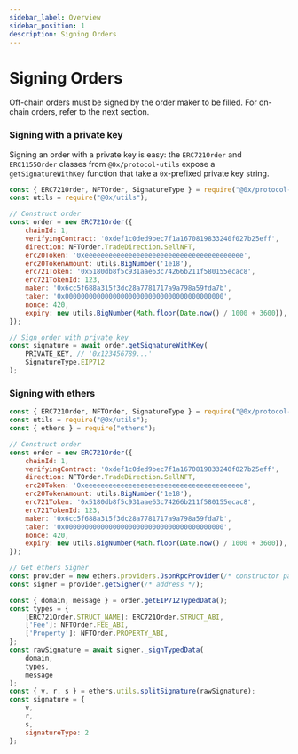 ```yaml
---
sidebar_label: Overview
sidebar_position: 1
description: Signing Orders
---
```


# Signing Orders

Off-chain orders must be signed by the order maker to be filled. For on-chain orders, refer to the next section.&#x20;

### Signing with a private key

Signing an order with a private key is easy: the `ERC721Order` and `ERC1155Order` classes from `@0x/protocol-utils` expose a `getSignatureWithKey` function that take a `0x`-prefixed private key string.

```javascript
const { ERC721Order, NFTOrder, SignatureType } = require("@0x/protocol-utils");
const utils = require("@0x/utils");

// Construct order
const order = new ERC721Order({
    chainId: 1, 
    verifyingContract: '0xdef1c0ded9bec7f1a1670819833240f027b25eff', 
    direction: NFTOrder.TradeDirection.SellNFT,
    erc20Token: '0xeeeeeeeeeeeeeeeeeeeeeeeeeeeeeeeeeeeeeeee',
    erc20TokenAmount: utils.BigNumber('1e18'),
    erc721Token: '0x5180db8f5c931aae63c74266b211f580155ecac8',
    erc721TokenId: 123,
    maker: '0x6cc5f688a315f3dc28a7781717a9a798a59fda7b',
    taker: '0x0000000000000000000000000000000000000000',
    nonce: 420,
    expiry: new utils.BigNumber(Math.floor(Date.now() / 1000 + 3600)),
});

// Sign order with private key
const signature = await order.getSignatureWithKey(
    PRIVATE_KEY, // '0x123456789...'
    SignatureType.EIP712
);
```

### Signing with ethers

```javascript
const { ERC721Order, NFTOrder, SignatureType } = require("@0x/protocol-utils");
const utils = require("@0x/utils");
const { ethers } = require("ethers");

// Construct order
const order = new ERC721Order({
    chainId: 1, 
    verifyingContract: '0xdef1c0ded9bec7f1a1670819833240f027b25eff', 
    direction: NFTOrder.TradeDirection.SellNFT,
    erc20Token: '0xeeeeeeeeeeeeeeeeeeeeeeeeeeeeeeeeeeeeeeee',
    erc20TokenAmount: utils.BigNumber('1e18'),
    erc721Token: '0x5180db8f5c931aae63c74266b211f580155ecac8',
    erc721TokenId: 123,
    maker: '0x6cc5f688a315f3dc28a7781717a9a798a59fda7b',
    taker: '0x0000000000000000000000000000000000000000',
    nonce: 420,
    expiry: new utils.BigNumber(Math.floor(Date.now() / 1000 + 3600)),
});

// Get ethers Signer
const provider = new ethers.providers.JsonRpcProvider(/* constructor params */);
const signer = provider.getSigner(/* address */);

const { domain, message } = order.getEIP712TypedData();
const types = {
    [ERC721Order.STRUCT_NAME]: ERC721Order.STRUCT_ABI,
    ['Fee']: NFTOrder.FEE_ABI,
    ['Property']: NFTOrder.PROPERTY_ABI,
};
const rawSignature = await signer._signTypedData(
    domain,
    types,
    message
);
const { v, r, s } = ethers.utils.splitSignature(rawSignature);
const signature = { 
    v,
    r, 
    s,
    signatureType: 2
};
```